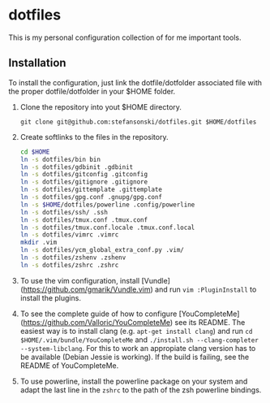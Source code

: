# dotfiles
This is my personal configuration collection of for me important tools.

## Installation
To install the configuration, just link the dotfile/dotfolder associated file
with the proper dotfile/dotfolder in your
$HOME folder.

1. Clone the repository into yout $HOME directory.

   ```
   git clone git@github.com:stefansonski/dotfiles.git $HOME/dotfiles
   ```
2. Create softlinks to the files in the repository.

   ```sh
   cd $HOME
   ln -s dotfiles/bin bin
   ln -s dotfiles/gdbinit .gdbinit
   ln -s dotfiles/gitconfig .gitconfig
   ln -s dotfiles/gitignore .gitignore
   ln -s dotfiles/gittemplate .gittemplate
   ln -s dotfiles/gpg.conf .gnupg/gpg.conf
   ln -s $HOME/dotfiles/powerline .config/powerline
   ln -s dotfiles/ssh/ .ssh
   ln -s dotfiles/tmux.conf .tmux.conf
   ln -s dotfiles/tmux.conf.locale .tmux.conf.local
   ln -s dotfiles/vimrc .vimrc
   mkdir .vim
   ln -s dotfiles/ycm_global_extra_conf.py .vim/
   ln -s dotfiles/zshenv .zshenv
   ln -s dotfiles/zshrc .zshrc
   ```
3. To use the vim configuration, install [Vundle]
   (https://github.com/gmarik/Vundle.vim) and run `vim :PluginInstall` to
   install the plugins.
4. To see the complete guide of how to configure [YouCompleteMe]
   (https://github.com/Valloric/YouCompleteMe) see its README. The easiest way
   is to install clang (e.g. `apt-get install clang`) and run
   `cd $HOME/.vim/bundle/YouCompleteMe` and
   `./install.sh --clang-completer --system-libclang`. For this to work an
   appropiate clang version has to be available (Debian Jessie is working). If
   the build is failing, see the README of YouCompleteMe.
5. To use powerline, install the powerline package on your system and adapt the
   last line in the `zshrc` to the path of the zsh powerline bindings.
